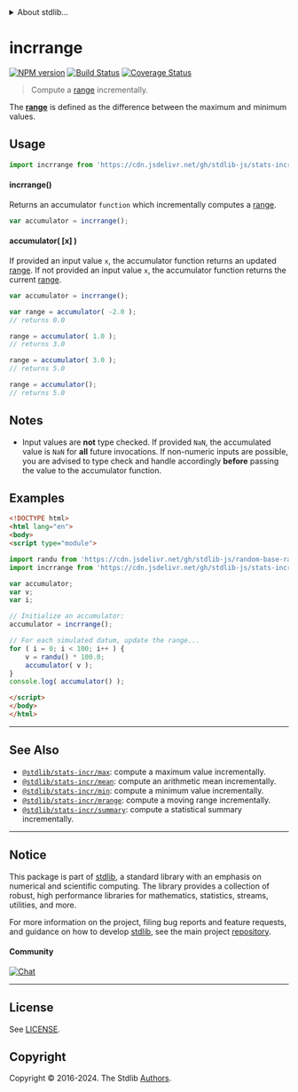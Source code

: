 <!--

@license Apache-2.0

Copyright (c) 2018 The Stdlib Authors.

Licensed under the Apache License, Version 2.0 (the "License");
you may not use this file except in compliance with the License.
You may obtain a copy of the License at

   http://www.apache.org/licenses/LICENSE-2.0

Unless required by applicable law or agreed to in writing, software
distributed under the License is distributed on an "AS IS" BASIS,
WITHOUT WARRANTIES OR CONDITIONS OF ANY KIND, either express or implied.
See the License for the specific language governing permissions and
limitations under the License.

-->


<details>
  <summary>
    About stdlib...
  </summary>
  <p>We believe in a future in which the web is a preferred environment for numerical computation. To help realize this future, we've built stdlib. stdlib is a standard library, with an emphasis on numerical and scientific computation, written in JavaScript (and C) for execution in browsers and in Node.js.</p>
  <p>The library is fully decomposable, being architected in such a way that you can swap out and mix and match APIs and functionality to cater to your exact preferences and use cases.</p>
  <p>When you use stdlib, you can be absolutely certain that you are using the most thorough, rigorous, well-written, studied, documented, tested, measured, and high-quality code out there.</p>
  <p>To join us in bringing numerical computing to the web, get started by checking us out on <a href="https://github.com/stdlib-js/stdlib">GitHub</a>, and please consider <a href="https://opencollective.com/stdlib">financially supporting stdlib</a>. We greatly appreciate your continued support!</p>
</details>

# incrrange

[![NPM version][npm-image]][npm-url] [![Build Status][test-image]][test-url] [![Coverage Status][coverage-image]][coverage-url] <!-- [![dependencies][dependencies-image]][dependencies-url] -->

> Compute a [range][range] incrementally.

<section class="intro">

The [**range**][range] is defined as the difference between the maximum and minimum values.

</section>

<!-- /.intro -->



<section class="usage">

## Usage

```javascript
import incrrange from 'https://cdn.jsdelivr.net/gh/stdlib-js/stats-incr-range@v0.2.2-esm/index.mjs';
```

#### incrrange()

Returns an accumulator `function` which incrementally computes a [range][range].

```javascript
var accumulator = incrrange();
```

#### accumulator( \[x] )

If provided an input value `x`, the accumulator function returns an updated [range][range]. If not provided an input value `x`, the accumulator function returns the current [range][range].

```javascript
var accumulator = incrrange();

var range = accumulator( -2.0 );
// returns 0.0

range = accumulator( 1.0 );
// returns 3.0

range = accumulator( 3.0 );
// returns 5.0

range = accumulator();
// returns 5.0
```

</section>

<!-- /.usage -->

<section class="notes">

## Notes

-   Input values are **not** type checked. If provided `NaN`, the accumulated value is `NaN` for **all** future invocations. If non-numeric inputs are possible, you are advised to type check and handle accordingly **before** passing the value to the accumulator function.

</section>

<!-- /.notes -->

<section class="examples">

## Examples

<!-- eslint no-undef: "error" -->

```html
<!DOCTYPE html>
<html lang="en">
<body>
<script type="module">

import randu from 'https://cdn.jsdelivr.net/gh/stdlib-js/random-base-randu@esm/index.mjs';
import incrrange from 'https://cdn.jsdelivr.net/gh/stdlib-js/stats-incr-range@v0.2.2-esm/index.mjs';

var accumulator;
var v;
var i;

// Initialize an accumulator:
accumulator = incrrange();

// For each simulated datum, update the range...
for ( i = 0; i < 100; i++ ) {
    v = randu() * 100.0;
    accumulator( v );
}
console.log( accumulator() );

</script>
</body>
</html>
```

</section>

<!-- /.examples -->

<!-- Section for related `stdlib` packages. Do not manually edit this section, as it is automatically populated. -->

<section class="related">

* * *

## See Also

-   <span class="package-name">[`@stdlib/stats-incr/max`][@stdlib/stats/incr/max]</span><span class="delimiter">: </span><span class="description">compute a maximum value incrementally.</span>
-   <span class="package-name">[`@stdlib/stats-incr/mean`][@stdlib/stats/incr/mean]</span><span class="delimiter">: </span><span class="description">compute an arithmetic mean incrementally.</span>
-   <span class="package-name">[`@stdlib/stats-incr/min`][@stdlib/stats/incr/min]</span><span class="delimiter">: </span><span class="description">compute a minimum value incrementally.</span>
-   <span class="package-name">[`@stdlib/stats-incr/mrange`][@stdlib/stats/incr/mrange]</span><span class="delimiter">: </span><span class="description">compute a moving range incrementally.</span>
-   <span class="package-name">[`@stdlib/stats-incr/summary`][@stdlib/stats/incr/summary]</span><span class="delimiter">: </span><span class="description">compute a statistical summary incrementally.</span>

</section>

<!-- /.related -->

<!-- Section for all links. Make sure to keep an empty line after the `section` element and another before the `/section` close. -->


<section class="main-repo" >

* * *

## Notice

This package is part of [stdlib][stdlib], a standard library with an emphasis on numerical and scientific computing. The library provides a collection of robust, high performance libraries for mathematics, statistics, streams, utilities, and more.

For more information on the project, filing bug reports and feature requests, and guidance on how to develop [stdlib][stdlib], see the main project [repository][stdlib].

#### Community

[![Chat][chat-image]][chat-url]

---

## License

See [LICENSE][stdlib-license].


## Copyright

Copyright &copy; 2016-2024. The Stdlib [Authors][stdlib-authors].

</section>

<!-- /.stdlib -->

<!-- Section for all links. Make sure to keep an empty line after the `section` element and another before the `/section` close. -->

<section class="links">

[npm-image]: http://img.shields.io/npm/v/@stdlib/stats-incr-range.svg
[npm-url]: https://npmjs.org/package/@stdlib/stats-incr-range

[test-image]: https://github.com/stdlib-js/stats-incr-range/actions/workflows/test.yml/badge.svg?branch=v0.2.2
[test-url]: https://github.com/stdlib-js/stats-incr-range/actions/workflows/test.yml?query=branch:v0.2.2

[coverage-image]: https://img.shields.io/codecov/c/github/stdlib-js/stats-incr-range/main.svg
[coverage-url]: https://codecov.io/github/stdlib-js/stats-incr-range?branch=main

<!--

[dependencies-image]: https://img.shields.io/david/stdlib-js/stats-incr-range.svg
[dependencies-url]: https://david-dm.org/stdlib-js/stats-incr-range/main

-->

[chat-image]: https://img.shields.io/gitter/room/stdlib-js/stdlib.svg
[chat-url]: https://app.gitter.im/#/room/#stdlib-js_stdlib:gitter.im

[stdlib]: https://github.com/stdlib-js/stdlib

[stdlib-authors]: https://github.com/stdlib-js/stdlib/graphs/contributors

[umd]: https://github.com/umdjs/umd
[es-module]: https://developer.mozilla.org/en-US/docs/Web/JavaScript/Guide/Modules

[deno-url]: https://github.com/stdlib-js/stats-incr-range/tree/deno
[deno-readme]: https://github.com/stdlib-js/stats-incr-range/blob/deno/README.md
[umd-url]: https://github.com/stdlib-js/stats-incr-range/tree/umd
[umd-readme]: https://github.com/stdlib-js/stats-incr-range/blob/umd/README.md
[esm-url]: https://github.com/stdlib-js/stats-incr-range/tree/esm
[esm-readme]: https://github.com/stdlib-js/stats-incr-range/blob/esm/README.md
[branches-url]: https://github.com/stdlib-js/stats-incr-range/blob/main/branches.md

[stdlib-license]: https://raw.githubusercontent.com/stdlib-js/stats-incr-range/main/LICENSE

[range]: https://en.wikipedia.org/wiki/Range_%28statistics%29

<!-- <related-links> -->

[@stdlib/stats/incr/max]: https://github.com/stdlib-js/stats-incr-max/tree/esm

[@stdlib/stats/incr/mean]: https://github.com/stdlib-js/stats-incr-mean/tree/esm

[@stdlib/stats/incr/min]: https://github.com/stdlib-js/stats-incr-min/tree/esm

[@stdlib/stats/incr/mrange]: https://github.com/stdlib-js/stats-incr-mrange/tree/esm

[@stdlib/stats/incr/summary]: https://github.com/stdlib-js/stats-incr-summary/tree/esm

<!-- </related-links> -->

</section>

<!-- /.links -->
